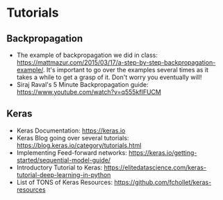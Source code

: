 # Tutorials

## Backpropagation
- The example of backpropagation we did in class: <https://mattmazur.com/2015/03/17/a-step-by-step-backpropagation-example/>. It's important to go over the examples several times as it takes a while to get a grasp of it. Don't worry you eventually will!
- Siraj Raval's 5 Minute Backpropagation guide: <https://www.youtube.com/watch?v=q555kfIFUCM>

## Keras
- Keras Documentation: <https://keras.io>
- Keras Blog going over several tutorials: <https://blog.keras.io/category/tutorials.html>
- Implementing Feed-forward networks: <https://keras.io/getting-started/sequential-model-guide/>
- Introductory Tutorial to Keras: <https://elitedatascience.com/keras-tutorial-deep-learning-in-python>
- List of TONS of Keras Resources: <https://github.com/fchollet/keras-resources>
